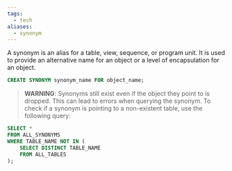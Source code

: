```yaml
---
tags:
  - tech
aliases:
  - synonym
---
```

A synonym is an alias for a table, view, sequence, or program unit.
It is used to provide an alternative name for an object or a level of encapsulation for an object.
    
```sql
CREATE SYNONYM synonym_name FOR object_name;
```

> **WARNING**: Synonyms still exist even if the object they point to is dropped.
> This can lead to errors when querying the synonym.
> To check if a synonym is pointing to a non-existent table, use the following query:
```sql
SELECT *
FROM ALL_SYNONYMS
WHERE TABLE_NAME NOT IN (
    SELECT DISTINCT TABLE_NAME
    FROM ALL_TABLES
);
```

